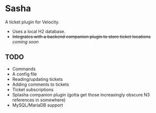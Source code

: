 # Sasha
A ticket plugin for Velocity.
* Uses a local H2 database.
* ~~Integrates with a backend companion plugin to store ticket locations~~ *coming soon*

## TODO
* Commands
* A config file
* Reading/updating tickets
* Adding comments to tickets
* Ticket subscriptions
* Splasha companion plugin (gotta get those increasingly obscure N3 references in somewhere)
* MySQL/MariaDB support
